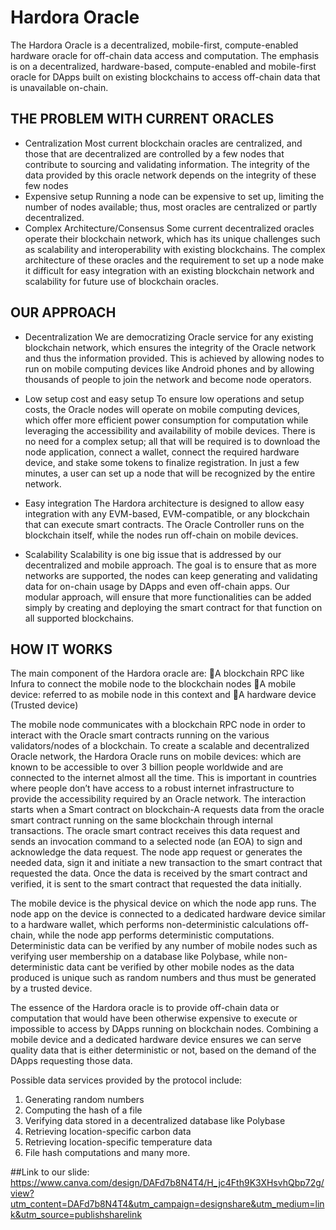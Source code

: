 # Hardora Oracle

The Hardora Oracle is a decentralized, mobile-first, compute-enabled hardware oracle for off-chain data access and computation. The emphasis is on a decentralized, hardware-based, compute-enabled and mobile-first oracle for DApps built on existing blockchains to access off-chain data that is unavailable on-chain.

## THE PROBLEM WITH CURRENT ORACLES
* Centralization
Most current blockchain oracles are centralized, and those that are decentralized are controlled by a few nodes that contribute to sourcing and validating information. The integrity of the data provided by this oracle network depends on the integrity of these few nodes 
* Expensive setup
Running a node can be expensive to set up, limiting the number of nodes available; thus, most oracles are centralized or partly decentralized.
* Complex Architecture/Consensus
Some current decentralized oracles operate their blockchain network, which has its unique challenges such as scalability and interoperability with existing blockchains. The complex architecture of these oracles and the requirement to set up a node make it difficult for easy integration with an existing blockchain network and scalability for future use of blockchain oracles.

## OUR APPROACH

- Decentralization
We are democratizing Oracle service for any existing blockchain network, which ensures the integrity of the Oracle network and thus the information provided. This is achieved by allowing nodes to run on mobile computing devices like Android phones and by allowing thousands of people to join the network and become node operators.
- Low setup cost and easy setup
To ensure low operations and setup costs, the Oracle nodes will operate on mobile computing devices, which offer more efficient power consumption for computation while leveraging the accessibility and availability of mobile devices. There is no need for a complex setup; all that will be required is to download the node application, connect a wallet, connect the required hardware device, and stake some tokens to finalize registration. In just a few minutes, a user can set up a node that will be recognized by the entire network.

- Easy integration
The Hardora architecture is designed to allow easy integration with any EVM-based, EVM-compatible, or any blockchain that can execute smart contracts. The Oracle Controller runs on the blockchain itself, while the nodes run off-chain on mobile devices.

- Scalability
Scalability is one big issue that is addressed by our decentralized and mobile approach. The goal is to ensure that as more networks are supported, the nodes can keep generating and validating data for on-chain usage by DApps and even off-chain apps. Our modular approach, will ensure that more functionalities can be added simply by creating and deploying the smart contract for that function on all supported blockchains.

## HOW IT WORKS
The main component of the Hardora oracle are:
A blockchain RPC like Infura to connect the mobile node to the blockchain nodes
A mobile device: referred to as mobile node in this context and
A hardware device (Trusted device)
 
The mobile node communicates with a blockchain RPC node in order to interact with the Oracle smart contracts running on the various validators/nodes of a blockchain. To create a scalable and decentralized Oracle network, the Hardora Oracle runs on mobile devices: which are known to be accessible to over 3 billion people worldwide and are connected to the internet almost all the time. This is important in countries where people don’t have access to a robust internet infrastructure to provide the accessibility required by an Oracle network. 
The interaction starts when a Smart contract on blockchain-A requests data from the oracle smart contract running on the same blockchain through internal transactions. The oracle smart contract receives this data request and sends an invocation command to a selected node (an EOA) to sign and acknowledge the data request. The node app request or generates the needed data, sign it and initiate a new transaction to the smart contract that requested the data. Once the data is received by the smart contract and verified, it is sent to the smart contract that requested the data initially.

The mobile device is the physical device on which the node app runs. The node app on the device is connected to a dedicated hardware device similar to a hardware wallet, which performs non-deterministic calculations off-chain, while the node app performs deterministic computations. Deterministic data can be verified by any number of mobile nodes such as verifying user membership on a database like Polybase, while non-deterministic data cant be verified by other mobile nodes as the data produced is unique such as random numbers and thus must be generated by a trusted device.

The essence of the Hardora oracle is to provide off-chain data or computation that would have been otherwise expensive to execute or impossible to access by DApps running on blockchain nodes. Combining a mobile device and a dedicated hardware device ensures we can serve quality data that is either deterministic or not, based on the demand of the DApps requesting those data.

Possible data services provided by the protocol include: 
1. Generating random numbers
2. Computing the hash of a file
3. Verifying data stored in a decentralized database like Polybase
4. Retrieving location-specific carbon data
5. Retrieving location-specific temperature data
6. File hash computations and many more. 

##Link to our slide: https://www.canva.com/design/DAFd7b8N4T4/H_jc4Fth9K3XHsvhQbp72g/view?utm_content=DAFd7b8N4T4&utm_campaign=designshare&utm_medium=link&utm_source=publishsharelink
